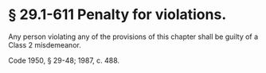# § 29.1-611 Penalty for violations.

<p>Any person violating any of the provisions of this chapter shall be guilty of a Class 2 misdemeanor.</p><p>Code 1950, § 29-48; 1987, c. 488.</p>